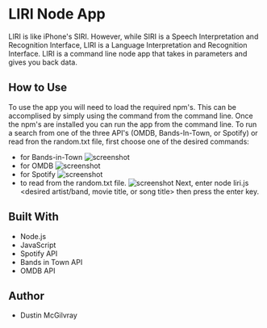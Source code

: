 # LIRI Node App
LIRI is like iPhone's SIRI. However, while SIRI is a Speech Interpretation and Recognition Interface, LIRI is a Language Interpretation and Recognition Interface. LIRI is a command line node app that takes in parameters and gives you back data.

## How to Use
To use the app you will need to load the required npm's. This can be accomplised by simply using the command <npm install> from the command line. Once the npm's are installed you can run the app from the command line. To run a search from one of the three API's (OMDB, Bands-In-Town, or Spotify) or read fron the random.txt file, first choose one of the desired commands:
  - <concert-this> for Bands-in-Town
  ![screenshot](liri-node-app/screenShot_concert_this_command.jpg)
  - <movie-this> for OMDB
  ![screenshot]("screenShot_movie_this_command.jpg")
  - <spotify-this-song> for Spotify
  ![screenshot]("screenShot_spotify_this_command.jpg")
  - <do-what-it-says> to read from the random.txt file.
  ![screenshot]("screenShot_do_what_command.jpg")
Next, enter node liri.js <desired command> <desired artist/band, movie title, or song title> then press the enter key.

  
  
## Built With
* Node.js
* JavaScript
* Spotify API
* Bands in Town API
* OMDB API

## Author
* Dustin McGilvray
